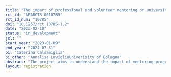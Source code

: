 ```yaml
---
title: "The impact of professional and volunteer mentoring on university access and retention"
rct_id: "AEARCTR-0010785"
rct_id_num: "10785"
doi: "10.1257/rct.10785-1.2"
date: "2023-02-10"
status: "in_development"
jel: ""
start_year: "2023-01-09"
end_year: "2024-07-31"
pi: "Caterina Calsamiglia"
pi_other: "Annalisa LoviglioUniverisity of Bologna"
abstract: "The project aims to understand the impact of mentoring programs on high school students in Catalonia, Spain, with a focus on their performance and persistence in tertiary education. Additionally, it investigates the disparities in outcomes between being paired with a volunteer mentor versus an educational technician (ET). Employing randomized controlled trials at two levels – first at the school level and then within pairs of individuals – the project seeks to evaluate short and medium-term educational outcomes. These outcomes include persistence in tertiary education and career satisfaction. Volunteers, typically university students or graduates residing in Spain, offer firsthand experience, while ETs oversee pairs and provide mentorship. By assessing the effects of these interventions, the project aims to offer insights into effective strategies for improving educational equity and career outcomes. It considers varying approaches and resource allocations between volunteer and professional mentors."
layout: registration
---
```


